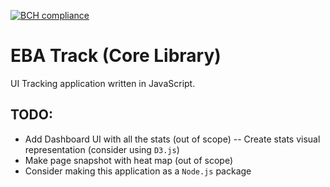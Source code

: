 [![BCH compliance](https://bettercodehub.com/edge/badge/EbaCorp/EBA-Track?branch=master)](https://bettercodehub.com/)
# EBA Track (Core Library)
UI Tracking application written in JavaScript.

## TODO:
- Add Dashboard UI with all the stats (out of scope)
-- Create stats visual representation (consider using `D3.js`)
- Make page snapshot with heat map (out of scope)
- Consider making this application as a `Node.js` package